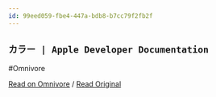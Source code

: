 ```yaml
---
id: 99eed059-fbe4-447a-bdb8-b7cc79f2fb2f
---
```


## `カラー | Apple Developer Documentation`
#Omnivore

[Read on Omnivore](https://omnivore.app/me/apple-developer-documentation-192136301f7) / [Read Original](https://developer.apple.com/jp/design/human-interface-guidelines/color)


